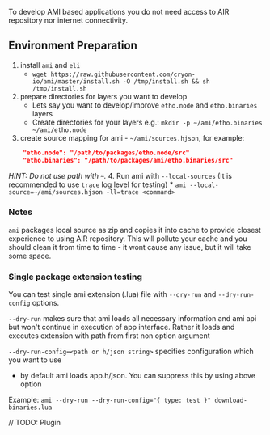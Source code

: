 To develop AMI based applications you do not need access to AIR repository nor internet connectivity. 

## Environment Preparation

1. install `ami` and `eli`
    * `wget https://raw.githubusercontent.com/cryon-io/ami/master/install.sh -O /tmp/install.sh && sh /tmp/install.sh`
2. prepare directories for layers you want to develop
    *  Lets say you want to develop/improve `etho.node` and `etho.binaries` layers 
    *  Create directories for your layers e.g.: `mkdir -p ~/ami/etho.binaries ~/ami/etho.node`
3. create source mapping for ami - `~/ami/sources.hjson`, for example:
```json
    "etho.node": "/path/to/packages/etho.node/src"
    "etho.binaries": "/path/to/packages/ami/etho.binaries/src"
```
*HINT: Do not use path with `~`.*
4. Run ami with `--local-sources` (It is recommended to use `trace` log level for testing)
    * `ami --local-source=~/ami/sources.hjson -ll=trace <command>` 

### Notes

`ami` packages local source as zip and copies it into cache to provide closest experience to using AIR repository. This will pollute your cache and you should clean it from time to time - it wont cause any issue, but it will take some space.

### Single package extension testing

You can test single ami extension (.lua) file with `--dry-run` and `--dry-run-config` options.

`--dry-run` makes sure that ami loads all necessary information and ami api but won't continue in execution of app interface. Rather it loads and executes extension with path from first non option argument

`--dry-run-config=<path or h/json string>` specifies configuration which you want to use
- by default ami loads app.h/json. You can suppress this by using above option

Example: `ami --dry-run --dry-run-config="{ type: test }" download-binaries.lua`

// TODO: Plugin